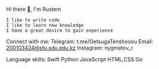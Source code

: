 Hi there 👋, I'm Rustem
   
    I like to write code
    I like to learn new knowledge
    I have a great desire to gain experience

Connect with me:
    Telegram: t.me/GetsugaTenshooou
    Email: 200103424@stu.sdu.edu.kz
    Instagram: nygmetov_r
   
   
Language skills:
     Swift
     Python
     JavaScript
     HTML,CSS
     Go
